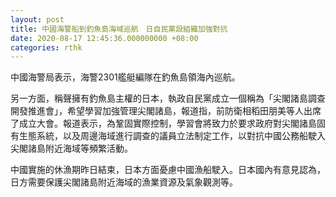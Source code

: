 ```yaml
---
layout: post
title: 中國海警船到釣魚島海域巡航　日自民黨設組織加強對抗
date: 2020-08-17 12:45:36.000000000 +08:00
categories: rthk
---
```


中國海警局表示，海警2301艦艇編隊在釣魚島領海內巡航。

另一方面，稱聲擁有釣魚島主權的日本，執政自民黨成立一個稱為「尖閣諸島調查開發推進會」，希望學習加強管理尖閣諸島，報道指，前防衛相稻田朋美等人出席了成立大會。報道表示，為鞏固實際控制，學習會將致力於要求政府對尖閣諸島固有生態系統，以及周邊海域進行調查的議員立法制定工作，以對抗中國公務船駛入尖閣諸島附近海域等頻繁活動。

中國實施的休漁期昨日結束，日本方面憂慮中國漁船駛入。日本國內有意見認為，日方需要保護尖閣諸島附近海域的漁業資源及氣象觀測等。
